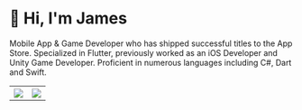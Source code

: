 # 👋 Hi, I'm James

Mobile App & Game Developer who has shipped successful titles to the App Store. Specialized in Flutter, previously worked as an iOS Developer and Unity Game Developer. Proficient in numerous languages including C#, Dart and Swift.

<table style="width:100%">
  <tr>
    <th><img src="https://github-readme-stats.vercel.app/api?username=defuncart&show_icons=true&hide_border=true" /></th>
    <th><img src="https://github-readme-stats.vercel.app/api/top-langs/?username=defuncart&layout=compact&hide=Ruby" /></th>
  </tr>
</table>
